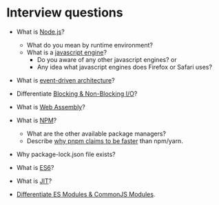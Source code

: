 # Interview questions

-   What is [Node.js](../Chapter%2001%20-%20Intro%20to%20NodeJS/01_Intro-to-nodejs.md#what-is-nodejs)?
    -   What do you mean by runtime environment?
    -   What is a [javascript engine](../Chapter%2002%20-%20JS%20on%20Server/02_js-on-server.md#what-is-a-javascript-engine)?
        -   Do you aware of any other javascript engines? or
        -   Any idea what javascript engines does Firefox or Safari uses?
-   What is [event-driven architecture](#future-ref)?
-   Differentiate [Blocking & Non-Blocking I/O](#future-ref)?
-   What is [Web Assembly](https://youtu.be/cbB3QEwWMlA)?
-   What is [NPM](../Chapter%2001%20-%20Intro%20to%20NodeJS/01_Intro-to-nodejs.md#what-is-npm)?
    -   What are the other available package managers?
    -   Describe [why pnpm claims to be faster](../Chapter%2001%20-%20Intro%20to%20NodeJS/01_Intro-to-nodejs.md#npm-vs-yarn-vs-pnpm) than npm/yarn.
-   Why package-lock.json file exists?

-   What is [ES6](../Chapter%2002%20-%20JS%20on%20Server/02_js-on-server.md#what-is-es6)?
-   What is [JIT](../Chapter%2002%20-%20JS%20on%20Server/02_js-on-server.md#what-is-jit-compilation)?
-   [Differentiate ES Modules & CommonJS Modules](../Chapter%2004%20-%20module.export%20&%20require/04_module.export-and-require.md#commonjs-modules-vs-es-modules).
